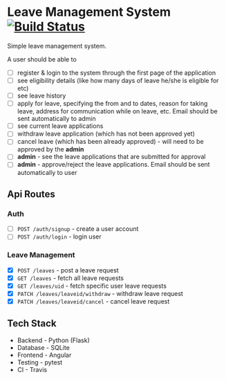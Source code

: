 # Leave Management System [![Build Status](https://travis-ci.com/wangonya/elms.svg?branch=master)](https://travis-ci.com/wangonya/elms)

Simple leave management system.

A user should be able to 
* [ ] register & login to the system through the first page of the application
* [ ] see eligibility details (like how many days of leave he/she is eligible for etc)
* [ ] see leave history
* [ ] apply for leave, specifying the from and to dates, reason for taking leave, address for communication while on leave, etc. 
Email should be sent automatically to admin
* [ ] see current leave applications 
* [ ] withdraw leave application (which has not been approved yet)
* [ ] cancel leave (which has been already approved) - will need to be approved by the **admin**
* [ ] **admin** - see the leave applications that are submitted for approval
* [ ] **admin** - approve/reject the leave applications. Email should be sent automatically to user

## Api Routes
### Auth
* [ ] `POST /auth/signup` - create a user account
* [ ] `POST /auth/login` - login user

### Leave Management
* [x] `POST /leaves` - post a leave request
* [x] `GET /leaves` - fetch all leave requests
* [x] `GET /leaves/uid` - fetch specific user leave requests
* [x] `PATCH /leaves/leaveid/withdraw` - withdraw leave request
* [x] `PATCH /leaves/leaveid/cancel` - cancel leave request

## Tech Stack

* Backend - Python (Flask)
* Database - SQLite
* Frontend - Angular
* Testing - pytest
* CI - Travis


